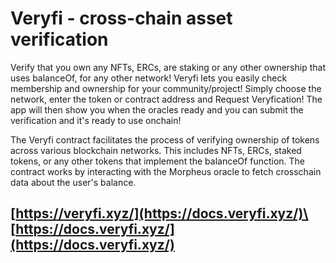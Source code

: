 # Veryfi - cross-chain asset verification

Verify that you own any NFTs, ERCs, are staking or any other ownership that uses balanceOf, for any other network! Veryfi lets you easily check membership and ownership for your community/project! Simply choose the network, enter the token or contract address and Request Veryfication! The app will then show you when the oracles ready and you can submit the verification and it's ready to use onchain!

The Veryfi contract facilitates the process of verifying ownership of tokens across various blockchain networks. This includes NFTs, ERCs, staked tokens, or any other tokens that implement the balanceOf function. The contract works by interacting with the Morpheus oracle to fetch crosschain data about the user's balance.

[https://veryfi.xyz/](https://docs.veryfi.xyz/)\
[https://docs.veryfi.xyz/](https://docs.veryfi.xyz/)
----------------------------------------------------

